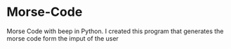 # Morse-Code
Morse Code with beep in Python.
I created this program that generates the morse code form the imput of the user
